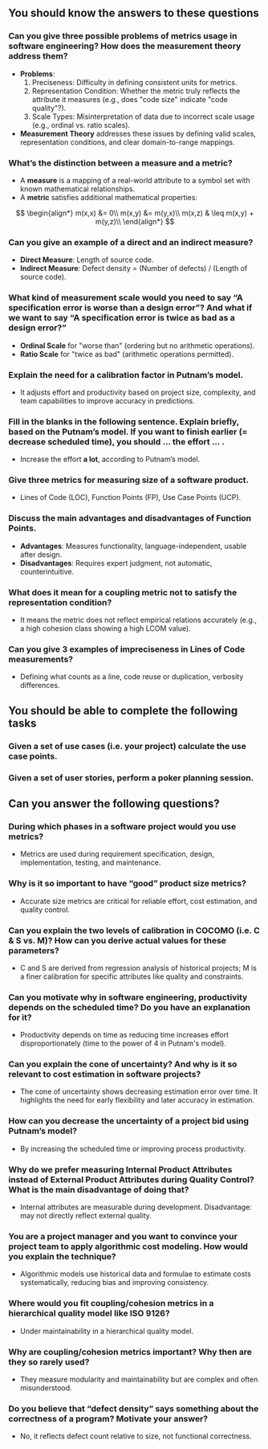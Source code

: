 ## You should know the answers to these questions

### Can you give three possible problems of metrics usage in software engineering? How does the measurement theory address them?

- **Problems**:
  1. Preciseness: Difficulty in defining consistent units for metrics.
  2. Representation Condition: Whether the metric truly reflects the attribute it measures (e.g., does "code size" indicate "code quality"?).
  3. Scale Types: Misinterpretation of data due to incorrect scale usage (e.g., ordinal vs. ratio scales).
- **Measurement Theory** addresses these issues by defining valid scales, representation conditions, and clear domain-to-range mappings.

### What’s the distinction between a measure and a metric?

- A **measure** is a mapping of a real-world attribute to a symbol set with known mathematical relationships.
- A **metric** satisfies additional mathematical properties:

$$
\begin{align*}
m(x,x) &= 0\\
m(x,y) &= m(y,x)\\
m(x,z) & \leq m(x,y) + m(y,z)\\
\end{align*}
$$

### Can you give an example of a direct and an indirect measure?

- **Direct Measure**: Length of source code.
- **Indirect Measure**: Defect density = (Number of defects) / (Length of source code).

### What kind of measurement scale would you need to say “A specification error is worse than a design error”? And what if we want to say “A specification error is twice as bad as a design error?”

- **Ordinal Scale** for "worse than" (ordering but no arithmetic operations).
- **Ratio Scale** for "twice as bad" (arithmetic operations permitted).

### Explain the need for a calibration factor in Putnam’s model.

- It adjusts effort and productivity based on project size, complexity, and team capabilities to improve accuracy in predictions.

### Fill in the blanks in the following sentence. Explain briefly, based on the Putnam’s model. If you want to finish earlier (= decrease scheduled time), you should ... the effort ... .

- Increase the effort **a lot**, according to Putnam’s model.

### Give three metrics for measuring size of a software product.

- Lines of Code (LOC), Function Points (FP), Use Case Points (UCP).

### Discuss the main advantages and disadvantages of Function Points.

- **Advantages**: Measures functionality, language-independent, usable after design.
- **Disadvantages**: Requires expert judgment, not automatic, counterintuitive.

### What does it mean for a coupling metric not to satisfy the representation condition?

- It means the metric does not reflect empirical relations accurately (e.g., a high cohesion class showing a high LCOM value).

### Can you give 3 examples of impreciseness in Lines of Code measurements?

- Defining what counts as a line, code reuse or duplication, verbosity differences.

## You should be able to complete the following tasks

### Given a set of use cases (i.e. your project) calculate the use case points.

### Given a set of user stories, perform a poker planning session.

## Can you answer the following questions?

### During which phases in a software project would you use metrics?

- Metrics are used during requirement specification, design, implementation, testing, and maintenance.

### Why is it so important to have “good” product size metrics?

- Accurate size metrics are critical for reliable effort, cost estimation, and quality control.

### Can you explain the two levels of calibration in COCOMO (i.e. C & S vs. M)? How can you derive actual values for these parameters?

- C and S are derived from regression analysis of historical projects; M is a finer calibration for specific attributes like quality and constraints.

### Can you motivate why in software engineering, productivity depends on the scheduled time? Do you have an explanation for it?

- Productivity depends on time as reducing time increases effort disproportionately (time to the power of 4 in Putnam's model).

### Can you explain the cone of uncertainty? And why is it so relevant to cost estimation in software projects?

- The cone of uncertainty shows decreasing estimation error over time. It highlights the need for early flexibility and later accuracy in estimation.

### How can you decrease the uncertainty of a project bid using Putnam’s model?

- By increasing the scheduled time or improving process productivity.

### Why do we prefer measuring Internal Product Attributes instead of External Product Attributes during Quality Control? What is the main disadvantage of doing that?

- Internal attributes are measurable during development. Disadvantage: may not directly reflect external quality.

### You are a project manager and you want to convince your project team to apply algorithmic cost modeling. How would you explain the technique?

- Algorithmic models use historical data and formulae to estimate costs systematically, reducing bias and improving consistency.

### Where would you fit coupling/cohesion metrics in a hierarchical quality model like ISO 9126?

- Under maintainability in a hierarchical quality model.

### Why are coupling/cohesion metrics important? Why then are they so rarely used?

- They measure modularity and maintainability but are complex and often misunderstood.

### Do you believe that “defect density” says something about the correctness of a program? Motivate your answer?

- No, it reflects defect count relative to size, not functional correctness.
